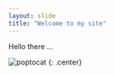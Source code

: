 ```yaml
---
layout: slide
title: "Welcome to my site"
---
```


Hello there ...

![poptocat](https://octodex.github.com/images/poptocat.png)
{: .center}
